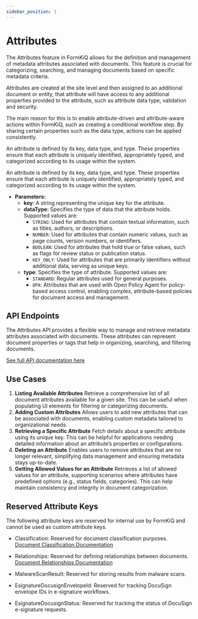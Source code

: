 ```yaml
---
sidebar_position: 1
---
```


# Attributes

The Attributes feature in FormKiQ allows for the definition and management of metadata attributes associated with documents. This feature is crucial for categorizing, searching, and managing documents based on specific metadata criteria.

Attributes are created at the site level and then assigned to an additional document or entity, that attribute will have access to any additional properties provided to the attribute, such as attribute data type, validation and security.

The main reason for this is to enable attribute-driven and attribute-aware actions within FormKiQ, such as creating a conditional workflow step. By sharing certain properties such as the data type, actions can be applied consistently.

An attribute is defined by its key, data type, and type. These properties ensure that each attribute is uniquely identified, appropriately typed, and categorized according to its usage within the system.

An attribute is defined by its key, data type, and type. These properties ensure that each attribute is uniquely identified, appropriately typed, and categorized according to its usage within the system.

  - **Parameters:**
    - **key**: A string representing the unique key for the attribute.
    - **dataType**: Specifies the type of data that the attribute holds. Supported values are:
      - `STRING`: Used for attributes that contain textual information, such as titles, authors, or descriptions.
      - `NUMBER`: Used for attributes that contain numeric values, such as page counts, version numbers, or identifiers.
      - `BOOLEAN`: Used for attributes that hold true or false values, such as flags for review status or publication status.
      - `KEY_ONLY`: Used for attributes that are primarily identifiers without additional data, serving as unique keys.
    - **type**: Specifies the type of attribute. Supported values are:
      - `STANDARD`: Regular attributes used for general purposes.
      - `OPA`: Attributes that are used with Open Policy Agent for policy-based access control, enabling complex, attribute-based policies for document access and management.

## API Endpoints

The Attributes API provides a flexible way to manage and retrieve metadata attributes associated with documents. These attributes can represent document properties or tags that help in organizing, searching, and filtering documents. 

[See full API documentation here](/docs/api-reference/add-attribute)

## Use Cases

  1.  **Listing Available Attributes**
Retrieve a comprehensive list of all document attributes available for a given site. This can be useful when populating UI elements for filtering or categorizing documents.
  2.  **Adding Custom Attributes**
Allows users to add new attributes that can be associated with documents, enabling custom metadata tailored to organizational needs.
  3.  **Retrieving a Specific Attribute**
Fetch details about a specific attribute using its unique key. This can be helpful for applications needing detailed information about an attribute’s properties or configurations.
  4.  **Deleting an Attribute**
Enables users to remove attributes that are no longer relevant, simplifying data management and ensuring metadata stays up-to-date.
  5.  **Getting Allowed Values for an Attribute**
Retrieves a list of allowed values for an attribute, supporting scenarios where attributes have predefined options (e.g., status fields, categories). This can help maintain consistency and integrity in document categorization.

## Reserved Attribute Keys

The following attribute keys are reserved for internal use by FormKiQ and cannot be used as custom attribute keys.

* Classification: Reserved for document classification purposes. [Document Classification Documentation](/docs/features/documents#document-classifications)

* Relationships: Reserved for defining relationships between documents. [Document Relationships Documentation](/docs/features/documents#document-relationships)

* MalwareScanResult: Reserved for storing results from malware scans.

* EsignatureDocusignEnvelopeId: Reserved for tracking DocuSign envelope IDs in e-signature workflows.

* EsignatureDocusignStatus: Reserved for tracking the status of DocuSign e-signature requests.

